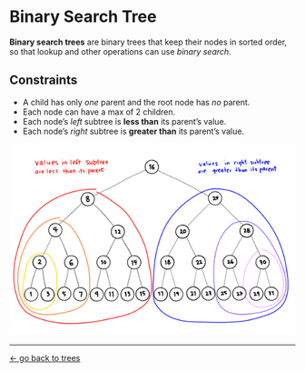 Binary Search Tree
==================

**Binary search trees** are binary trees that keep their nodes in sorted order, so that lookup and other operations can use *binary search*.

Constraints
-----------

-   A child has only *one* parent and the root node has *no* parent.
-   Each node can have a max of 2 children.
-   Each node’s *left* subtree is **less than** its parent’s value.
-   Each node’s *right* subtree is **greater than** its parent’s value.

<img src="../../../../assets/binary_search_tree.svg" width="600" />

------------------------------------------------------------------------

[← go back to trees](../)
